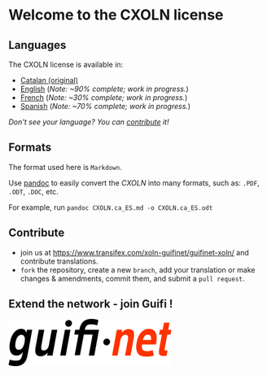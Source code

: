 # Welcome to the CXOLN license

## Languages

The CXOLN license is available in:

+ [Catalan (original)](CXOLN.ca_ES.md)
+ [English](CXOLN.en_US.md) (_Note: ~90% complete; work in progress._)
+ [French](CXOLN.fr_FR.md) (_Note: ~30% complete; work in progress._)
+ [Spanish](CXOLN.es_ES.md) (_Note: ~70% complete; work in progress._)

_Don't see your language? You can [contribute](#contribute) it!_

## Formats

The format used here is `Markdown`.

Use [pandoc](http://pandoc.org/) to easily convert the _CXOLN_ into many formats, such as: `.PDF`, `.ODT`, `.DOC`, etc.

For example, run `pandoc CXOLN.ca_ES.md -o CXOLN.ca_ES.odt`

## Contribute

+ join us at https://www.transifex.com/xoln-guifinet/guifinet-xoln/ and contribute translations.
+ `fork` the repository, create a new `branch`, add your translation or make changes & amendments, commit them, and submit a `pull request`.

## Extend the network - join Guifi !

[![alt text](logo_guifi.png "Guifi.net")](https://guifi.net)
